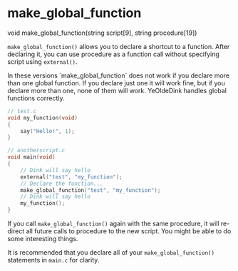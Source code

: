 # make_global_function

<Prototype>void make_global_function(string script[9], string procedure[19])</Prototype>

`make_global_function()` allows you to declare a shortcut to a function. After declaring it, you can use procedure as a function call without specifying script using `external()`.

<VersionInfo dink="all" freedink="all">
In these versions `make_global_function` does not work if you declare more than one global function. If you declare just one it will work fine, but if you declare more than one, none of them will work.
</VersionInfo>

<VersionInfo yedink=">= 0.93">
YeOldeDink handles global functions correctly.
</VersionInfo>

```c
// test.c
void my_function(void)
{
    say("Hello!", 1);
}

// anotherscript.c
void main(void)
{
    // Dink will say hello
    external("test", "my_function");
    // Declare the function...
    make_global_function("test", "my_function");
    // Dink will say hello
    my_function();
}
```

If you call `make_global_function()` again with the same procedure, it will re-direct all future calls to procedure to the new script. You might be able to do some interesting things.

It is recommended that you declare all of your `make_global_function()` statements in `main.c` for clarity.
